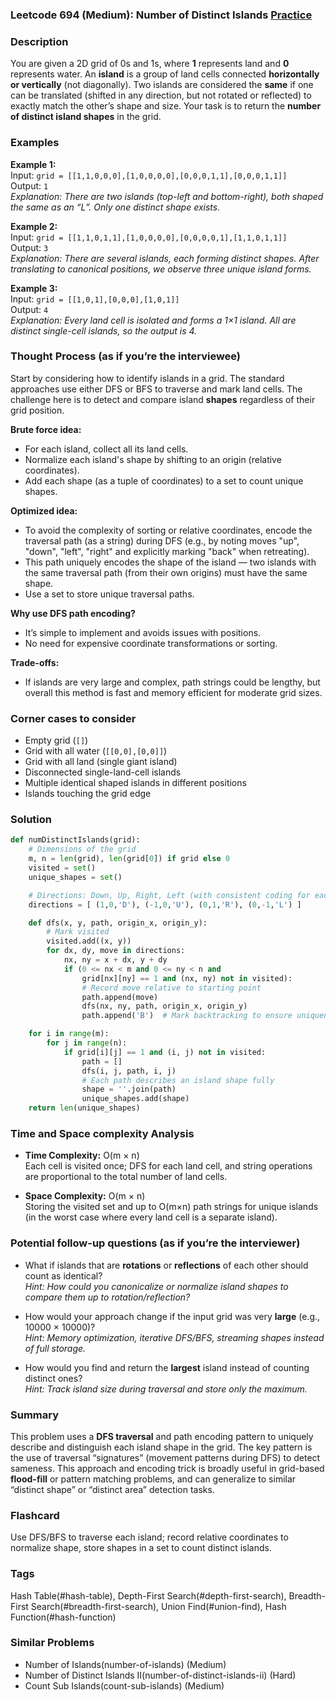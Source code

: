### Leetcode 694 (Medium): Number of Distinct Islands [Practice](https://leetcode.com/problems/number-of-distinct-islands)

### Description  
You are given a 2D grid of 0s and 1s, where **1** represents land and **0** represents water. An **island** is a group of land cells connected **horizontally or vertically** (not diagonally). Two islands are considered the **same** if one can be translated (shifted in any direction, but not rotated or reflected) to exactly match the other’s shape and size. Your task is to return the **number of distinct island shapes** in the grid.

### Examples  

**Example 1:**  
Input: `grid = [[1,1,0,0,0],[1,0,0,0,0],[0,0,0,1,1],[0,0,0,1,1]]`  
Output: `1`  
*Explanation: There are two islands (top-left and bottom-right), both shaped the same as an “L”. Only one distinct shape exists.*

**Example 2:**  
Input: `grid = [[1,1,0,1,1],[1,0,0,0,0],[0,0,0,0,1],[1,1,0,1,1]]`  
Output: `3`  
*Explanation: There are several islands, each forming distinct shapes. After translating to canonical positions, we observe three unique island forms.*

**Example 3:**  
Input: `grid = [[1,0,1],[0,0,0],[1,0,1]]`  
Output: `4`  
*Explanation: Every land cell is isolated and forms a 1×1 island. All are distinct single-cell islands, so the output is 4.*

### Thought Process (as if you’re the interviewee)  
Start by considering how to identify islands in a grid. The standard approaches use either DFS or BFS to traverse and mark land cells. The challenge here is to detect and compare island **shapes** regardless of their grid position.

**Brute force idea:**  
- For each island, collect all its land cells.
- Normalize each island's shape by shifting to an origin (relative coordinates).
- Add each shape (as a tuple of coordinates) to a set to count unique shapes.

**Optimized idea:**  
- To avoid the complexity of sorting or relative coordinates, encode the traversal path (as a string) during DFS (e.g., by noting moves "up", "down", "left", "right" and explicitly marking "back" when retreating).
- This path uniquely encodes the shape of the island — two islands with the same traversal path (from their own origins) must have the same shape.
- Use a set to store unique traversal paths.

**Why use DFS path encoding?**  
- It’s simple to implement and avoids issues with positions.
- No need for expensive coordinate transformations or sorting.

**Trade-offs:**  
- If islands are very large and complex, path strings could be lengthy, but overall this method is fast and memory efficient for moderate grid sizes.

### Corner cases to consider  
- Empty grid (`[]`)
- Grid with all water (`[[0,0],[0,0]]`)
- Grid with all land (single giant island)
- Disconnected single-land-cell islands
- Multiple identical shaped islands in different positions
- Islands touching the grid edge

### Solution

```python
def numDistinctIslands(grid):
    # Dimensions of the grid
    m, n = len(grid), len(grid[0]) if grid else 0
    visited = set()
    unique_shapes = set()

    # Directions: Down, Up, Right, Left (with consistent coding for each move)
    directions = [ (1,0,'D'), (-1,0,'U'), (0,1,'R'), (0,-1,'L') ]

    def dfs(x, y, path, origin_x, origin_y):
        # Mark visited
        visited.add((x, y))
        for dx, dy, move in directions:
            nx, ny = x + dx, y + dy
            if (0 <= nx < m and 0 <= ny < n and
                grid[nx][ny] == 1 and (nx, ny) not in visited):
                # Record move relative to starting point
                path.append(move)
                dfs(nx, ny, path, origin_x, origin_y)
                path.append('B')  # Mark backtracking to ensure uniqueness

    for i in range(m):
        for j in range(n):
            if grid[i][j] == 1 and (i, j) not in visited:
                path = []
                dfs(i, j, path, i, j)
                # Each path describes an island shape fully
                shape = ''.join(path)
                unique_shapes.add(shape)
    return len(unique_shapes)
```

### Time and Space complexity Analysis  

- **Time Complexity:** O(m × n)  
  Each cell is visited once; DFS for each land cell, and string operations are proportional to the total number of land cells.

- **Space Complexity:** O(m × n)  
  Storing the visited set and up to O(m×n) path strings for unique islands (in the worst case where every land cell is a separate island).

### Potential follow-up questions (as if you’re the interviewer)  

- What if islands that are **rotations** or **reflections** of each other should count as identical?  
  *Hint: How could you canonicalize or normalize island shapes to compare them up to rotation/reflection?*

- How would your approach change if the input grid was very **large** (e.g., 10000 × 10000)?  
  *Hint: Memory optimization, iterative DFS/BFS, streaming shapes instead of full storage.*

- How would you find and return the **largest** island instead of counting distinct ones?  
  *Hint: Track island size during traversal and store only the maximum.*

### Summary
This problem uses a **DFS traversal** and path encoding pattern to uniquely describe and distinguish each island shape in the grid. The key pattern is the use of traversal “signatures” (movement patterns during DFS) to detect sameness. This approach and encoding trick is broadly useful in grid-based **flood-fill** or pattern matching problems, and can generalize to similar “distinct shape” or “distinct area” detection tasks.


### Flashcard
Use DFS/BFS to traverse each island; record relative coordinates to normalize shape, store shapes in a set to count distinct islands.

### Tags
Hash Table(#hash-table), Depth-First Search(#depth-first-search), Breadth-First Search(#breadth-first-search), Union Find(#union-find), Hash Function(#hash-function)

### Similar Problems
- Number of Islands(number-of-islands) (Medium)
- Number of Distinct Islands II(number-of-distinct-islands-ii) (Hard)
- Count Sub Islands(count-sub-islands) (Medium)